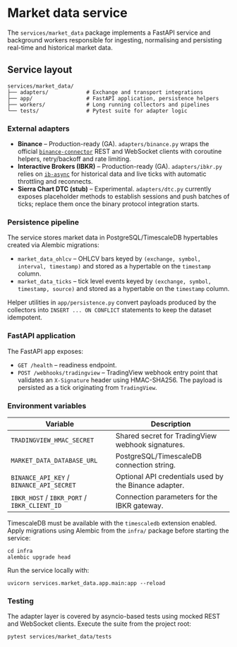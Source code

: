 # Market data service

The `services/market_data` package implements a FastAPI service and background
workers responsible for ingesting, normalising and persisting real-time and
historical market data.

## Service layout

```
services/market_data/
├── adapters/            # Exchange and transport integrations
├── app/                 # FastAPI application, persistence helpers
├── workers/             # Long running collectors and pipelines
└── tests/               # Pytest suite for adapter logic
```

### External adapters

* **Binance** – Production-ready (GA). `adapters/binance.py` wraps the official
  [`binance-connector`](https://pypi.org/project/binance-connector/) REST and
  WebSocket clients with coroutine helpers, retry/backoff and rate limiting.
* **Interactive Brokers (IBKR)** – Production-ready (GA). `adapters/ibkr.py`
  relies on [`ib-async`](https://pypi.org/project/ib-async/) for historical data
  and live ticks with automatic throttling and reconnects.
* **Sierra Chart DTC (stub)** – Experimental. `adapters/dtc.py` currently
  exposes placeholder methods to establish sessions and push batches of ticks;
  replace them once the binary protocol integration starts.

### Persistence pipeline

The service stores market data in PostgreSQL/TimescaleDB hypertables created via
Alembic migrations:

* `market_data_ohlcv` – OHLCV bars keyed by `(exchange, symbol, interval,
  timestamp)` and stored as a hypertable on the `timestamp` column.
* `market_data_ticks` – tick level events keyed by `(exchange, symbol,
  timestamp, source)` and stored as a hypertable on the `timestamp` column.

Helper utilities in `app/persistence.py` convert payloads produced by the
collectors into `INSERT ... ON CONFLICT` statements to keep the dataset idempotent.

### FastAPI application

The FastAPI app exposes:

* `GET /health` – readiness endpoint.
* `POST /webhooks/tradingview` – TradingView webhook entry point that validates
  an `X-Signature` header using HMAC-SHA256. The payload is persisted as a tick
  originating from `TradingView`.

### Environment variables

| Variable | Description |
| --- | --- |
| `TRADINGVIEW_HMAC_SECRET` | Shared secret for TradingView webhook signatures. |
| `MARKET_DATA_DATABASE_URL` | PostgreSQL/TimescaleDB connection string. |
| `BINANCE_API_KEY` / `BINANCE_API_SECRET` | Optional API credentials used by the Binance adapter. |
| `IBKR_HOST` / `IBKR_PORT` / `IBKR_CLIENT_ID` | Connection parameters for the IBKR gateway. |

TimescaleDB must be available with the `timescaledb` extension enabled. Apply
migrations using Alembic from the `infra/` package before starting the service:

```
cd infra
alembic upgrade head
```

Run the service locally with:

```
uvicorn services.market_data.app.main:app --reload
```

### Testing

The adapter layer is covered by asyncio-based tests using mocked REST and
WebSocket clients. Execute the suite from the project root:

```
pytest services/market_data/tests
```
